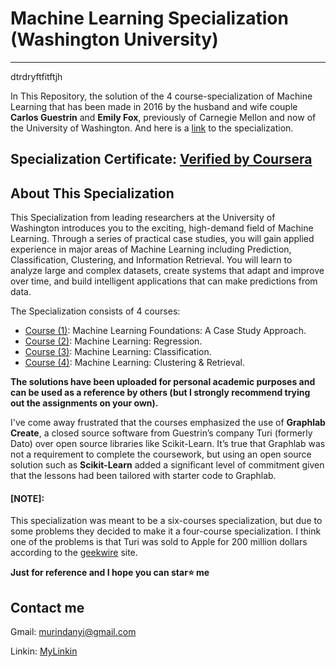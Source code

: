 # Machine Learning Specialization (Washington University)
****************************************************************************

dtrdryftfitftjh

In This Repository, the solution of the 4 course-specialization of Machine Learning that has been made in 2016 by the husband and wife couple **Carlos Guestrin** and **Emily Fox**, previously of Carnegie Mellon and now of the University of Washington. And here is a [link](https://www.coursera.org/specializations/machine-learning) to the specialization.


## Specialization Certificate:  [Verified by Coursera](https://www.coursera.org/account/accomplishments/specialization/MCHEURNG5TLR)


## About This Specialization

This Specialization from leading researchers at the University of Washington introduces you to the exciting, high-demand field of Machine Learning. Through a series of practical case studies, you will gain applied experience in major areas of Machine Learning including Prediction, Classification, Clustering, and Information Retrieval. You will learn to analyze large and complex datasets, create systems that adapt and improve over time, and build intelligent applications that can make predictions from data.

The Specialization consists of 4 courses:

- [Course (1)](https://www.coursera.org/learn/ml-foundations): Machine Learning Foundations: A Case Study Approach.
- [Course (2)](https://www.coursera.org/learn/ml-regression): Machine Learning: Regression.
- [Course (3)](https://www.coursera.org/learn/ml-classification): Machine Learning: Classification.
- [Course (4)](https://www.coursera.org/learn/ml-clustering-and-retrieval): Machine Learning: Clustering & Retrieval.

**The solutions have been uploaded for personal academic purposes and can be used as a reference by others (but I strongly recommend trying out the assignments on your own).**

I've come away frustrated that the courses emphasized the use of **Graphlab Create**, a closed source software from Guestrin’s company Turi (formerly Dato) over open source libraries like Scikit-Learn. It’s true that Graphlab was not a requirement to complete the coursework, but using an open source solution such as **Scikit-Learn** added a significant level of commitment given that the lessons had been tailored with starter code to Graphlab.

#### [NOTE]:
This specialization was meant to be a six-courses specialization, but due to some problems they decided to make it a four-course specialization. I think one of the problems is that Turi was sold to Apple for 200 million dollars according to the [geekwire](https://www.geekwire.com/2016/exclusive-apple-acquires-turi-major-exit-seattle-based-machine-learning-ai-startup/) site.

 **Just for reference and I hope you can star⭐ me**
  
  ## Contact me
  
  Gmail: murindanyi@gmail.com
  
  Linkin: [MyLinkin](https://www.linkedin.com/in/murindanyi-sudi-aa8793150/)
